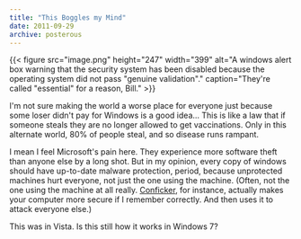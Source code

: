 ```yaml
---
title: "This Boggles my Mind"
date: 2011-09-29
archive: posterous
---
```


{{< figure 
	src="image.png" 
	height="247" 
	width="399" 
	alt="A windows alert box warning that the security system has been disabled because the operating system did not pass \"genuine validation\"." 
	caption="They're called \"essential\" for a reason, Bill." >}}

I'm not sure making the world a worse place for everyone just because some loser didn't pay for Windows is a good idea... This is like a law that if someone steals they are no longer allowed to get vaccinations. Only in this alternate world, 80% of people steal, and so disease runs rampant. 

I mean I feel Microsoft's pain here. They experience more software theft than anyone else by a long shot. But in my opinion, every copy of windows should have up-to-date malware protection, period, because unprotected machines hurt everyone, not just the one using the machine. (Often, not the one using the machine at all really. [Conficker](https://en.wikipedia.org/wiki/Conficker), for instance, actually makes your computer more secure if I remember correctly. And then uses it to attack everyone else.)

This was in Vista. Is this still how it works in Windows 7?
